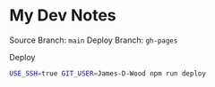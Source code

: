 # My Dev Notes

Source Branch: `main`
Deploy Branch: `gh-pages`

Deploy

```bash
USE_SSH=true GIT_USER=James-D-Wood npm run deploy
```
